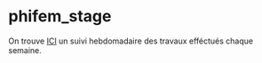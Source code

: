 # phifem_stage

On trouve [ICI](https://github.com/flecourtier/phifem_stage/blob/main/suivi/suivi.pdf) un suivi hebdomadaire des travaux efféctués chaque semaine.
